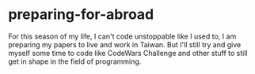 # preparing-for-abroad

For this season of my life, I can't code unstoppable like I used to, I am preparing my papers to live and work in Taiwan.
But I'll still try and give myself some time to code like CodeWars Challenge and other stuff to still get in shape in the field of programming.
